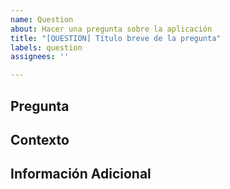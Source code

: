 ```yaml
---
name: Question
about: Hacer una pregunta sobre la aplicación
title: "[QUESTION] Título breve de la pregunta"
labels: question
assignees: ''

---
```


## Pregunta

<!-- Escribe tu pregunta aquí -->

## Contexto

<!-- Proporciona cualquier contexto adicional que pueda ser útil para responder tu pregunta -->

## Información Adicional

<!-- Cualquier otra información relevante -->
